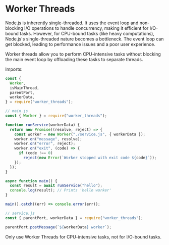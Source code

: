 # Worker Threads

Node.js is inherently single-threaded. It uses the event loop and non-blocking I/O operations to handle concurrency, making it efficient for I/O-bound tasks. However, for CPU-bound tasks (like heavy computations), Node.js's single-threaded nature becomes a bottleneck. The event loop can get blocked, leading to performance issues and a poor user experience.

Worker threads allow you to perform CPU-intensive tasks without blocking the main event loop by offloading these tasks to separate threads.

Imports:

```js
const {
  Worker,
  isMainThread,
  parentPort,
  workerData,
} = require("worker_threads");
```

```js
// main.js
const { Worker } = require("worker_threads");

function runService(workerData) {
  return new Promise((resolve, reject) => {
    const worker = new Worker("./service.js", { workerData });
    worker.on("message", resolve);
    worker.on("error", reject);
    worker.on("exit", (code) => {
      if (code !== 0)
        reject(new Error(`Worker stopped with exit code ${code}`));
    });
  });
}

async function main() {
  const result = await runService("hello");
  console.log(result); // Prints 'hello worker'
}

main().catch((err) => console.error(err));
```

```js
// service.js
const { parentPort, workerData } = require("worker_threads");

parentPort.postMessage(`${workerData} worker`);
```

Only use Worker Threads for CPU-intensive tasks, not for I/O-bound tasks.
